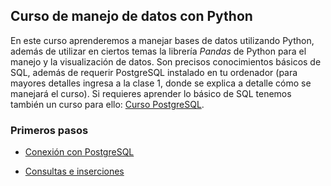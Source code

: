 ## Curso de manejo de datos con Python

En este curso aprenderemos a manejar bases de datos utilizando Python, además de utilizar en ciertos temas la librería _Pandas_ de Python para el manejo
y la visualización de datos. Son precisos conocimientos básicos de SQL, además de requerir PostgreSQL instalado en tu ordenador (para mayores detalles ingresa a la clase 1, donde 
se explica a detalle cómo se manejará el curso). Si requieres aprender lo básico de SQL tenemos también un curso para ello: 
[Curso PostgreSQL](https://luisapaez.github.io/Curso_Postgres/).

### Primeros pasos

* [Conexión con PostgreSQL](Manejo_BD/Sesión1/Clase1_conexion.html)

* [Consultas e inserciones](Manejo_BD/Sesión2/Clase2_comandos.html)


